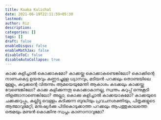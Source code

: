 ```yaml
---
title: Kaaka Kulichal
date: 2021-06-19T22:11:59+05:30
lastmod:
author: Riz
description:
categories: []
tags: []
draft: false
enableDisqus: false
enableMathJax: false
disableToC: false
disableAutoCollapse: true
---
```


കാക്ക കുളിച്ചാൽ കൊക്കാകുമോ?
കാക്കയ്ക്കു കൊക്കാകണ്ടെങ്കിലോ?
കൊക്കിന്റെ നാണംകെട്ട ഉയരവും
കണ്ണടച്ചുള്ള ധ്യാനവും, മടിയൻ പറക്കലും
തൊണ്ടയിലെ മുള്ളും, കുറുക്കന്റെ വിരുന്നും
ആമയെയുമേന്തി ആകാശം കടക്കലും
കാക്കയ്ക്കു വേണ്ടെങ്കിലോ?
കാക്ക കുളിക്കുന്നതു കൊക്കാകാനല്ല,
സ്വന്തം കറുപ്പ്‌ ഒന്നുകൂടി തിളങ്ങാനാണെങ്കിലോ?
അല്ലാ, കൊക്കു കുളിച്ചാൽ കാക്കയാകുമോ?
കാക്കയുടെ ചക്കക്കറുപ്പും,
കല്ലിട്ടു വെള്ളം കുടിക്കുന്ന ബുദ്ധിയും
പ്രവചനശക്തിയും, പിതൃക്കളുടെ ആത്മാവുമേറ്റി,
മനുഷ്യർക്കു പിടികൊടുക്കാത്ത പറക്കലും
ആപത്തുകാലത്തെ ഒരുമയും
മണ്ടൻ കൊക്കിനു സ്വപ്നം കാണാനാവുമോ?
